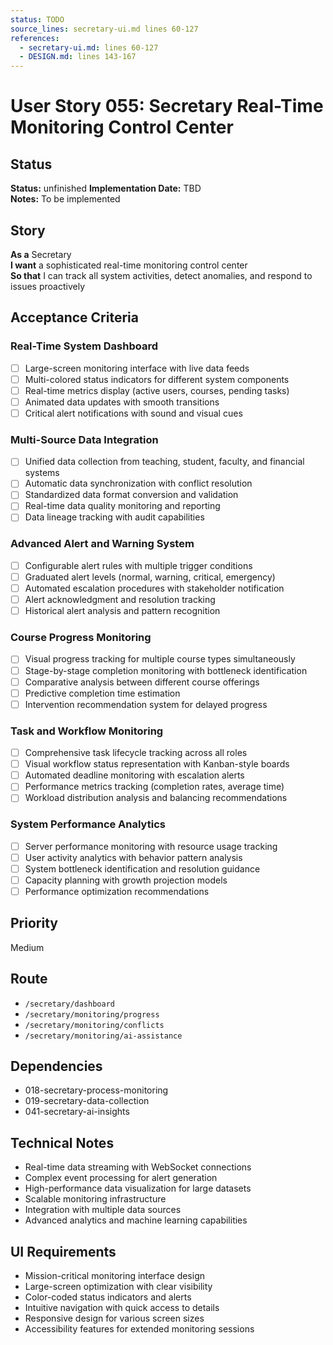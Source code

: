 ```yaml
---
status: TODO
source_lines: secretary-ui.md lines 60-127
references:
  - secretary-ui.md: lines 60-127
  - DESIGN.md: lines 143-167
---
```

# User Story 055: Secretary Real-Time Monitoring Control Center

## Status
**Status:** unfinished
**Implementation Date:** TBD  
**Notes:** To be implemented

## Story
**As a** Secretary  
**I want** a sophisticated real-time monitoring control center  
**So that** I can track all system activities, detect anomalies, and respond to issues proactively

## Acceptance Criteria

### Real-Time System Dashboard
- [ ] Large-screen monitoring interface with live data feeds
- [ ] Multi-colored status indicators for different system components
- [ ] Real-time metrics display (active users, courses, pending tasks)
- [ ] Animated data updates with smooth transitions
- [ ] Critical alert notifications with sound and visual cues

### Multi-Source Data Integration
- [ ] Unified data collection from teaching, student, faculty, and financial systems
- [ ] Automatic data synchronization with conflict resolution
- [ ] Standardized data format conversion and validation
- [ ] Real-time data quality monitoring and reporting
- [ ] Data lineage tracking with audit capabilities

### Advanced Alert and Warning System
- [ ] Configurable alert rules with multiple trigger conditions
- [ ] Graduated alert levels (normal, warning, critical, emergency)
- [ ] Automated escalation procedures with stakeholder notification
- [ ] Alert acknowledgment and resolution tracking
- [ ] Historical alert analysis and pattern recognition

### Course Progress Monitoring
- [ ] Visual progress tracking for multiple course types simultaneously
- [ ] Stage-by-stage completion monitoring with bottleneck identification
- [ ] Comparative analysis between different course offerings
- [ ] Predictive completion time estimation
- [ ] Intervention recommendation system for delayed progress

### Task and Workflow Monitoring
- [ ] Comprehensive task lifecycle tracking across all roles
- [ ] Visual workflow status representation with Kanban-style boards
- [ ] Automated deadline monitoring with escalation alerts
- [ ] Performance metrics tracking (completion rates, average time)
- [ ] Workload distribution analysis and balancing recommendations

### System Performance Analytics
- [ ] Server performance monitoring with resource usage tracking
- [ ] User activity analytics with behavior pattern analysis
- [ ] System bottleneck identification and resolution guidance
- [ ] Capacity planning with growth projection models
- [ ] Performance optimization recommendations

## Priority
Medium

## Route
- `/secretary/dashboard`
- `/secretary/monitoring/progress`
- `/secretary/monitoring/conflicts`
- `/secretary/monitoring/ai-assistance`

## Dependencies
- 018-secretary-process-monitoring
- 019-secretary-data-collection
- 041-secretary-ai-insights

## Technical Notes
- Real-time data streaming with WebSocket connections
- Complex event processing for alert generation
- High-performance data visualization for large datasets
- Scalable monitoring infrastructure
- Integration with multiple data sources
- Advanced analytics and machine learning capabilities

## UI Requirements
- Mission-critical monitoring interface design
- Large-screen optimization with clear visibility
- Color-coded status indicators and alerts
- Intuitive navigation with quick access to details
- Responsive design for various screen sizes
- Accessibility features for extended monitoring sessions
